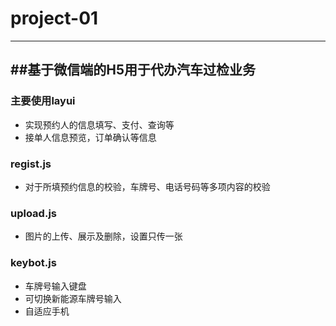 # project-01
---
##基于微信端的H5用于代办汽车过检业务
---
### 主要使用layui
* 实现预约人的信息填写、支付、查询等
* 接单人信息预览，订单确认等信息

### regist.js
* 对于所填预约信息的校验，车牌号、电话号码等多项内容的校验

### upload.js 
* 图片的上传、展示及删除，设置只传一张

### keybot.js
* 车牌号输入键盘
* 可切换新能源车牌号输入
* 自适应手机
